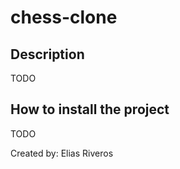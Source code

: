 # chess-clone

## Description

TODO

## How to install the project

TODO


Created by: Elias Riveros
